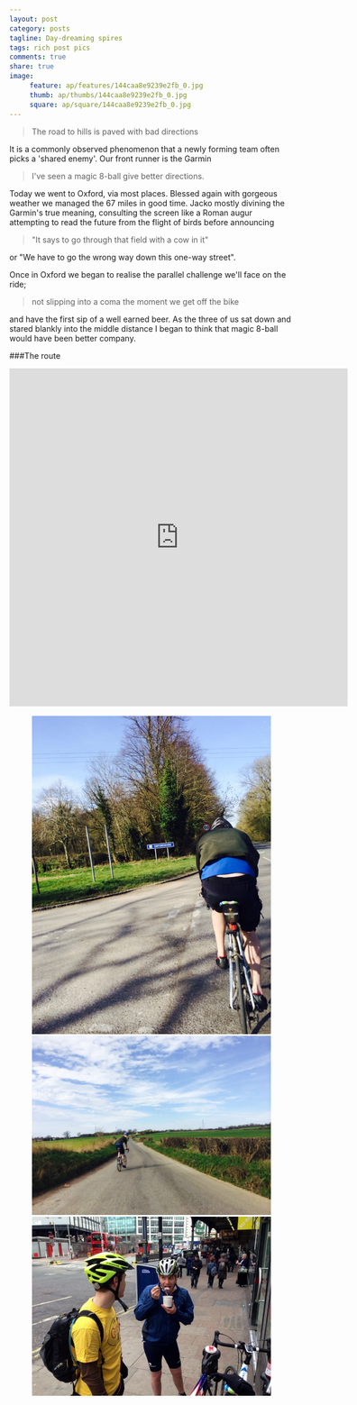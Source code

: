 ```yaml
---
layout: post
category: posts
tagline: Day-dreaming spires
tags: rich post pics
comments: true
share: true
image: 
     feature: ap/features/144caa8e9239e2fb_0.jpg
     thumb: ap/thumbs/144caa8e9239e2fb_0.jpg
     square: ap/square/144caa8e9239e2fb_0.jpg
---
```

> The road to hills is paved with bad directions

It is a commonly observed phenomenon that a newly forming team often picks a 'shared enemy'. Our front runner is the Garmin

> I've seen a magic 8-ball give better directions.

Today we went to Oxford, via most places. Blessed again with gorgeous weather we managed the 67 miles in good time. Jacko mostly divining the Garmin's true meaning, consulting the screen like a Roman augur attempting to read the future from the flight of birds before announcing

> "It says to go through that field with a cow in it"

or "We have to go the wrong way down this one-way street".

Once in Oxford we began to realise the parallel challenge we'll face on the ride; 

> not slipping into a coma the moment we get off the bike

and have the first sip of a well earned beer. As the three of us sat down and stared blankly into the middle distance I began to think that magic 8-ball would have been better company.

###The route

<iframe width='600' height='600' frameborder='0' src='http://connect.garmin.com:80/course/embed/5939532'></iframe>






<figure class="third">
<a href = "/images/ap/standard/144caa8e9239e2fb_0.jpg">
<img src="/images/ap/standard/144caa8e9239e2fb_0.jpg">
</a><a href = "/images/ap/standard/144caa8e9239e2fb_1.jpg">
<img src="/images/ap/standard/144caa8e9239e2fb_1.jpg">
</a><a href = "/images/ap/standard/144caa8e9239e2fb_2.jpg">
<img src="/images/ap/standard/144caa8e9239e2fb_2.jpg">
</a></figure>
